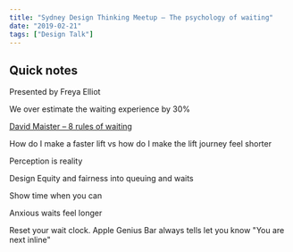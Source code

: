 ```yaml
---
title: "Sydney Design Thinking Meetup – The psychology of waiting"
date: "2019-02-21"
tags: ["Design Talk"]
---
```


## Quick notes

Presented by Freya Elliot

We over estimate the waiting experience by 30%

[David Maister – 8 rules of waiting](https://davidmaister.com/articles/the-psychology-of-waiting-lines/)

How do I make a faster lift vs how do I make the lift journey feel shorter

Perception is reality

Design Equity and fairness into queuing and waits

Show time when you can

Anxious waits feel longer

Reset your wait clock. Apple Genius Bar always tells let you know "You are next inline" 







